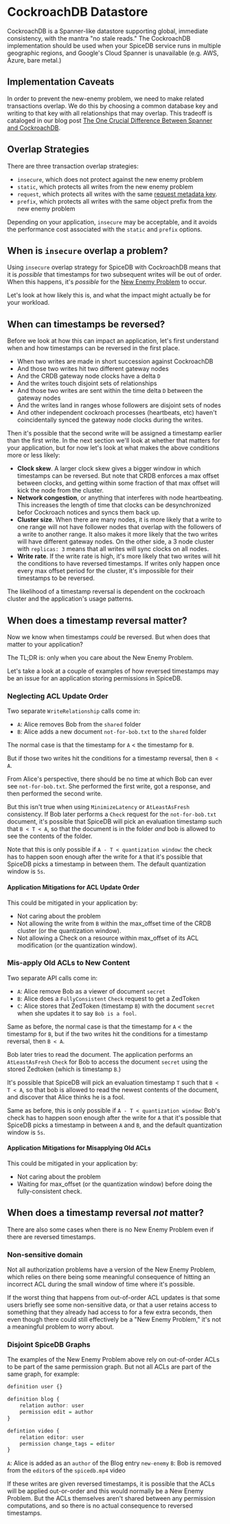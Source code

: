 # CockroachDB Datastore

CockroachDB is a Spanner-like datastore supporting global, immediate consistency, with the mantra "no stale reads."
The CockroachDB implementation should be used when your SpiceDB service runs in multiple geographic regions, and Google's Cloud Spanner is unavailable (e.g. AWS, Azure, bare metal.)

## Implementation Caveats

In order to prevent the new-enemy problem, we need to make related transactions overlap.
We do this by choosing a common database key and writing to that key with all relationships that may overlap.
This tradeoff is cataloged in our blog post [The One Crucial Difference Between Spanner and CockroachDB](https://authzed.com/blog/prevent-newenemy-cockroachdb/).

## Overlap Strategies

There are three transaction overlap strategies:

- `insecure`, which does not protect against the new enemy problem
- `static`, which protects all writes from the new enemy problem
- `request`, which protects all writes with the same [request metadata key](https://github.com/authzed/authzed-go/blob/d97cfb41027742d347391f583dd9c6d1d03ae32b/pkg/requestmeta/requestmeta.go#L26-L30).
- `prefix`, which protects all writes with the same object prefix from the new enemy problem

Depending on your application, `insecure` may be acceptable, and it avoids the performance cost associated with the `static` and `prefix` options.

## When is `insecure` overlap a problem?

Using `insecure` overlap strategy for SpiceDB with CockroachDB means that it is _possible_ that timestamps for two subsequent writes will be out of order.
When this happens, it's _possible_ for the [New Enemy Problem](https://authzed.com/blog/prevent-newenemy-cockroachdb/) to occur.

Let's look at how likely this is, and what the impact might actually be for your workload.

## When can timestamps be reversed?

Before we look at how this can impact an application, let's first understand when and how timestamps can be reversed in the first place.

- When two writes are made in short succession against CockroachDB
- And those two writes hit two different gateway nodes
- And the CRDB gateway node clocks have a delta `D`
- And the writes touch disjoint sets of relationships
- And those two writes are sent within the time delta `D` between the gateway nodes
- And the writes land in ranges whose followers are disjoint sets of nodes
- And other independent cockroach processes (heartbeats, etc) haven't coincidentally synced the gateway node clocks during the writes.

Then it's possible that the second write will be assigned a timestamp earlier than the first write. In the next section we'll look at whether that matters for your application, but for now let's look at what makes the above conditions more or less likely:

- **Clock skew**. A larger clock skew gives a bigger window in which timestamps can be reversed. But note that CRDB enforces a max offset between clocks, and getting within some fraction of that max offset will kick the node from the cluster.
- **Network congestion**, or anything that interferes with node heartbeating. This increases the length of time that clocks can be desynchronized befor Cockroach notices and syncs them back up.
- **Cluster size**. When there are many nodes, it is more likely that a write to one range will not have follower nodes that overlap with the followers of a write to another range. It also makes it more likely that the two writes will have different gateway nodes. On the other side, a 3 node cluster with `replicas: 3` means that all writes will sync clocks on all nodes.
- **Write rate**. If the write rate is high, it's more likely that two writes will hit the conditions to have reversed timestamps. If writes only happen once every max offset period for the cluster, it's impossible for their timestamps to be reversed.

The likelihood of a timestamp reversal is dependent on the cockroach cluster and the application's usage patterns.

## When does a timestamp reversal matter?

Now we know when timestamps _could_ be reversed. But when does that matter to your application?

The TL;DR is: only when you care about the New Enemy Problem.

Let's take a look at a couple of examples of how reversed timestamps may be an issue for an application storing permissions in SpiceDB.

### Neglecting ACL Update Order

Two separate `WriteRelationship` calls come in:

- `A`: Alice removes Bob from the `shared` folder
- `B`: Alice adds a new document `not-for-bob.txt` to the `shared` folder

The normal case is that the timestamp for `A` < the timestamp for `B`.

But if those two writes hit the conditions for a timestamp reversal, then `B < A`.

From Alice's perspective, there should be no time at which Bob can ever see `not-for-bob.txt`.
She performed the first write, got a response, and then performed the second write.

But this isn't true when using `MinimizeLatency` or `AtLeastAsFresh` consistency.
If Bob later performs a `Check` request for the `not-for-bob.txt` document, it's possible that SpiceDB will pick an evaluation timestamp such that `B < T < A`, so that the document is in the folder _and_ bob is allowed to see the contents of the folder.

Note that this is only possible if `A - T < quantization window`: the check has to happen soon enough after the write for `A` that it's possible that SpiceDB picks a timestamp in between them.
The default quantization window is `5s`.

#### Application Mitigations for ACL Update Order

This could be mitigated in your application by:

- Not caring about the problem
- Not allowing the write from `B` within the max_offset time of the CRDB cluster (or the quantization window).
- Not allowing a Check on a resource within max_offset of its ACL modification (or the quantization window).

### Mis-apply Old ACLs to New Content

Two separate API calls come in:

- `A`: Alice remove Bob as a viewer of document `secret`
- `B`: Alice does a `FullyConsistent` `Check` request to get a ZedToken
- `C`: Alice stores that ZedToken (timestamp `B`) with the document `secret` when she updates it to say `Bob is a fool`.

Same as before, the normal case is that the timestamp for `A` < the timestamp for `B`, but if the two writes hit the conditions for a timestamp reversal, then `B < A`.

Bob later tries to read the document. The application performs an `AtLeastAsFresh` `Check` for Bob to access the document `secret` using the stored Zedtoken (which is timestamp `B`.)

It's possible that SpiceDB will pick an evaluation timestamp `T` such that `B < T < A`, so that bob is allowed to read the newest contents of the document, and discover that Alice thinks he is a fool.

Same as before, this is only possible if `A - T < quantization window`: Bob's check has to happen soon enough after the write for `A` that it's possible that SpiceDB picks a timestamp in between `A` and `B`, and the default quantization window is `5s`.

#### Application Mitigations for Misapplying Old ACLs

This could be mitigated in your application by:

- Not caring about the problem
- Waiting for max_offset (or the quantization window) before doing the fully-consistent check.

## When does a timestamp reversal _not_ matter?

There are also some cases when there is no New Enemy Problem even if there are reversed timestamps.

### Non-sensitive domain

Not all authorization problems have a version of the New Enemy Problem, which relies on there being some meaningful
consequence of hitting an incorrect ACL during the small window of time where it's possible.

If the worst thing that happens from out-of-order ACL updates is that some users briefly see some non-sensitive data,
or that a user retains access to something that they already had access to for a few extra seconds, then even though
there could still effectively be a "New Enemy Problem," it's not a meaningful problem to worry about.

### Disjoint SpiceDB Graphs

The examples of the New Enemy Problem above rely on out-of-order ACLs to be part of the same permission graph.
But not all ACLs are part of the same graph, for example:

```haskell
definition user {}

definition blog {
    relation author: user
    permission edit = author
}

defintion video {
    relation editor: user
    permission change_tags = editor
}
```

`A`: Alice is added as an `author` of the Blog entry `new-enemy`
`B`: Bob is removed from the `editor`s of the `spicedb.mp4` video

If these writes are given reversed timestamps, it is possible that the ACLs will be applied out-or-order and this would
normally be a New Enemy Problem. But the ACLs themselves aren't shared between any permission computations, and so there
is no actual consequence to reversed timestamps.

